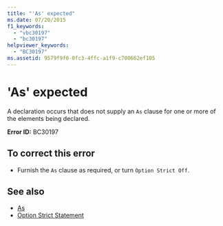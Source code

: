 ```yaml
---
title: "'As' expected"
ms.date: 07/20/2015
f1_keywords: 
  - "vbc30197"
  - "bc30197"
helpviewer_keywords: 
  - "BC30197"
ms.assetid: 9579f9f0-0fc3-4ffc-a1f9-c700662ef105
---
```

# 'As' expected
A declaration occurs that does not supply an `As` clause for one or more of the elements being declared.  
  
 **Error ID:** BC30197  
  
## To correct this error  
  
- Furnish the `As` clause as required, or turn `Option Strict Off`.  
  
## See also

- [As](../language-reference/statements/as-clause.md)
- [Option Strict Statement](../language-reference/statements/option-strict-statement.md)
